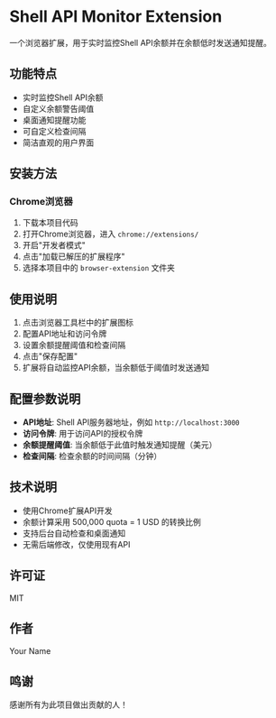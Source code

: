 # Shell API Monitor Extension

一个浏览器扩展，用于实时监控Shell API余额并在余额低时发送通知提醒。

## 功能特点

- 实时监控Shell API余额
- 自定义余额警告阈值
- 桌面通知提醒功能
- 可自定义检查间隔
- 简洁直观的用户界面

## 安装方法

### Chrome浏览器

1. 下载本项目代码
2. 打开Chrome浏览器，进入 `chrome://extensions/`
3. 开启"开发者模式"
4. 点击"加载已解压的扩展程序"
5. 选择本项目中的 `browser-extension` 文件夹

## 使用说明

1. 点击浏览器工具栏中的扩展图标
2. 配置API地址和访问令牌
3. 设置余额提醒阈值和检查间隔
4. 点击"保存配置"
5. 扩展将自动监控API余额，当余额低于阈值时发送通知

## 配置参数说明

- **API地址**: Shell API服务器地址，例如 `http://localhost:3000`
- **访问令牌**: 用于访问API的授权令牌
- **余额提醒阈值**: 当余额低于此值时触发通知提醒（美元）
- **检查间隔**: 检查余额的时间间隔（分钟）

## 技术说明

- 使用Chrome扩展API开发
- 余额计算采用 500,000 quota = 1 USD 的转换比例
- 支持后台自动检查和桌面通知
- 无需后端修改，仅使用现有API

## 许可证

MIT

## 作者

Your Name

## 鸣谢

感谢所有为此项目做出贡献的人！ 